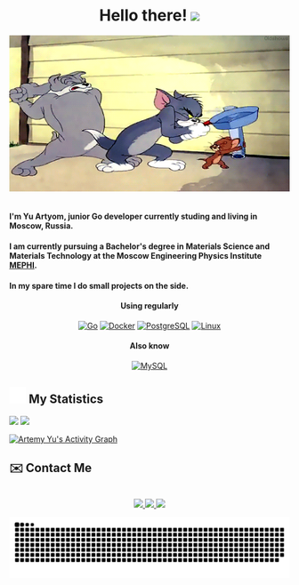 <h1 align="center">Hello there! <img src = "https://user-images.githubusercontent.com/18350557/176309783-0785949b-9127-417c-8b55-ab5a4333674e.gif" width = 30px></h1>

<div class="container">
    <img src="https://github.com/artemyuuu/artemyuuu/blob/master/myGitPage/tumblr_270ee7409cf8cbead98549ce6b76a62e_ac7c96ce_540.gif?raw=true" align="right">&nbsp;
    <h4>I'm Yu Artyom, junior Go developer currently studing and living in Moscow, Russia.</h4>
    <h4>I am currently pursuing a Bachelor's degree in Materials Science and Materials Technology at the Moscow Engineering Physics Institute  <a href="https://mephi.ru/">MEPHI</a>.</h4>
    <h4>In my spare time I do small projects on the side.</h4>
    </div>


<div align="center">

<h4>Using regularly</h4>

[![Go][Go]][Go-url]
[![Docker][Docker]][Docker-url]
[![PostgreSQL][PostgreSQL]][PostgreSQL-url]
[![Linux][Linux]][Linux-url]

<h4>Also know</h4>


[![MySQL][MySQL]][MySQL-url]


</div>

## <img src="https://raw.githubusercontent.com/tanya-lyubimaya/tanya-lyubimaya/main/media/statistics.webp" width="30px"/>&nbsp;My Statistics

<div align="left">
    <img width="49.5%" src="https://github-readme-stats.vercel.app/api?username=artemyuuu&show_icons=true&hide_border=true&bg_color=ffffff00&title_color=EE4779&text_color=C9D1D9&icon_color=00BAE9" />
    <img width="49.5%" src="https://github-readme-streak-stats.herokuapp.com/?user=artemyuuu&hide_border=true&background=ffffff00&ring=00BAE9&fire=EE4779&currStreakNum=EE4779&currStreakLabel=EE4779&sideNums=00BAE9&sideLabels=C9D1D9&dates=8B949E" />
  </a>
</div>

[![Artemy Yu's Activity Graph](https://github-readme-activity-graph.vercel.app/graph?username=artemyuu&custom_title=Artemy's%20Contribution%20Graph&bg_color=ffffff00&hide_border=true&line=00BAE9&point=EE4779&title_color=EE4779&color=C9D1D9)](https://github.com/artemyuuu/github-readme-activity-graph)
<br>

## ✉️ Contact Me

<br>
<div align="center">
    <a href="https://t.me/talyubimaya">
        <img src="https://img.shields.io/badge/telegram-2CA5E0?style=for-the-badge&logo=telegram&labelColor=white">
    </a>
    <a href="mailto:wrestlingteam57@gmail.com">
        <img src="https://img.shields.io/badge/gmail-EA4335?style=for-the-badge&logo=gmail&labelColor=white">
    </a>
    <a href="https://leetcode.com/artemyuuu/">
        <img src="https://img.shields.io/badge/leetcode-FFA116?style=for-the-badge&logo=leetcode&labelColor=white">
    </a>
</div>
<div align="center">

![GitHub Snake Dark](https://raw.githubusercontent.com/tanya-lyubimaya/tanya-lyubimaya/output/github-contribution-grid-snake-dark.svg#gh-dark-mode-only)

</div>


<!--LINKS-->
<!--https://simpleicons.org <- icons from here-->
[Go]: https://img.shields.io/badge/go-00ADD8?style=for-the-badge&logo=go&logoColor=white
[Go-url]: https://go.dev
[Python]: https://img.shields.io/badge/python-3776AB?style=for-the-badge&logo=python&logoColor=white
[Python-url]: https://www.python.org
[Javascript]: https://img.shields.io/badge/javascript-F7DF1E?style=for-the-badge&logo=javascript&logoColor=black
[Javascript-url]: https://www.javascript.com
[Docker]: https://img.shields.io/badge/docker-2496ED?style=for-the-badge&logo=docker&logoColor=white
[Docker-url]: https://www.docker.com
[Kubernetes]: https://img.shields.io/badge/kubernetes-326CE5?style=for-the-badge&logo=kubernetes&logoColor=white
[Kubernetes-url]: https://kubernetes.io
[PostgreSQL]: https://img.shields.io/badge/postgresql-4169E1?style=for-the-badge&logo=postgresql&logoColor=white
[PostgreSQL-url]: https://www.postgresql.org
[MongoDB]: https://img.shields.io/badge/mongodb-47A248?style=for-the-badge&logo=mongodb&logoColor=white
[MongoDB-url]: https://www.mongodb.com
[MySQL]: https://img.shields.io/badge/mysql-4479A1?style=for-the-badge&logo=mysql&logoColor=white
[MySQL-url]: https://www.mysql.com
[SQLite]: https://img.shields.io/badge/sqlite-003B57?style=for-the-badge&logo=sqlite&logoColor=white
[SQLite-url]: https://www.sqlite.org/index.html
[Oracle]: https://img.shields.io/badge/oracle-F80000?style=for-the-badge&logo=oracle&logoColor=white
[Oracle-url]: https://www.oracle.com
[Clickhouse]: https://img.shields.io/badge/clickhouse-141413?style=for-the-badge&logo=clickhouse&logoColor=F8F877
[Clickhouse-url]: https://clickhouse.com
[Redis]: https://img.shields.io/badge/redis-DC382D?style=for-the-badge&logo=redis&logoColor=white
[Redis-url]: https://redis.io
[Vault]: https://img.shields.io/badge/vault-040404?style=for-the-badge&logo=vault&logoColor=#FCDC14
[Vault-url]: https://www.vaultproject.io
[Vue.js]: https://img.shields.io/badge/vue.js-4FC08D?style=for-the-badge&logo=vue.js&logoColor=white
[Vue-url]: https://vuejs.org
[Quasar]: https://img.shields.io/badge/quasar-1976D2?style=for-the-badge&logo=quasar&logoColor=white
[Quasar-url]: https://quasar.dev
[HTML5]: https://img.shields.io/badge/html5-E34F26?style=for-the-badge&logo=html5&logoColor=white
[HTML5-url]: https://en.wikipedia.org/wiki/HTML5
[CSS3]: https://img.shields.io/badge/css3-1572B6?style=for-the-badge&logo=css3&logoColor=white
[CSS3-url]: https://en.wikipedia.org/wiki/CSS#CSS_3
[Linux]: https://img.shields.io/badge/linux-FCC624?style=for-the-badge&logo=linux&logoColor=black
[Linux-url]: https://www.linux.org
[Prometheus]: https://img.shields.io/badge/prometheus-E6522C?style=for-the-badge&logo=prometheus&logoColor=white
[Prometheus-url]: https://prometheus.io
[Looker Studio]: https://img.shields.io/badge/looker-4285F4?style=for-the-badge&logo=looker&logoColor=white
[Looker-url]: https://lookerstudio.google.com


